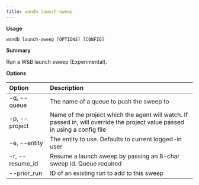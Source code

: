 ```yaml
---
title: wandb launch-sweep
---
```

**Usage**

`wandb launch-sweep [OPTIONS] [CONFIG]`

**Summary**

Run a W&B launch sweep (Experimental).

**Options**

| **Option** | **Description** |
| :--- | :--- |
| -q, --queue | The name of a queue to push the sweep to |
| -p, --project | Name of the project which the agent will watch. If   passed in, will override the project value passed in using a config file |
| -e, --entity | The entity to use. Defaults to current logged-in user |
| -r, --resume_id | Resume a launch sweep by passing an 8-char sweep id.   Queue required |
| --prior_run | ID of an existing run to add to this sweep |

